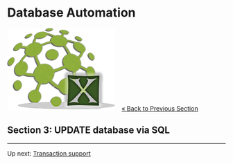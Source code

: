 # Database Automation

![logo](image/logo-x.png) &nbsp;&nbsp;&nbsp;[« Back to Previous Section](Database-Automation-flowcontrol.md)

## Section 3: UPDATE database via SQL


---

Up next: [Transaction support](Database-Automation-transaction.md)
